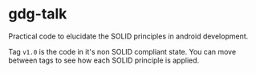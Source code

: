 # gdg-talk
Practical code to elucidate the SOLID principles in android development.


Tag `v1.0` is the code in it's non SOLID compliant state. You can move between tags to see how each SOLID principle is applied.
